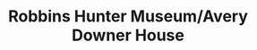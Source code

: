 ---
layout: repo
title: "Robbins Hunter Museum/Avery Downer House"
id: 515
permalink: repos/515/
---